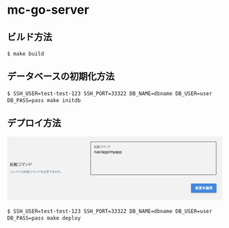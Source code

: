 # mc-go-server

## ビルド方法

``` console
$ make build
```

## データベースの初期化方法

``` console
$ SSH_USER=test-test-123 SSH_PORT=33322 DB_NAME=dbname DB_USER=user DB_PASS=pass make initdb
```

## デプロイ方法

![img](mc.png)

``` console
$ SSH_USER=test-test-123 SSH_PORT=33322 DB_NAME=dbname DB_USER=user DB_PASS=pass make deploy
```
